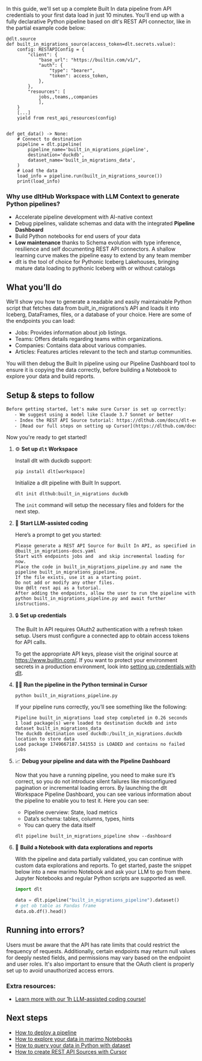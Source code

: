 In this guide, we'll set up a complete Built In data pipeline from API credentials to your first data load in just 10 minutes. You'll end up with a fully declarative Python pipeline based on dlt's REST API connector, like in the partial example code below:

```python-outcome
@dlt.source
def built_in_migrations_source(access_token=dlt.secrets.value):
    config: RESTAPIConfig = {
        "client": {
            "base_url": "https://builtin.com/v1/",
            "auth": {
                "type": "bearer",
                "token": access_token,
            },
        },
        "resources": [
            jobs,,teams,,companies
            ],
    }
    [...]
    yield from rest_api_resources(config)


def get_data() -> None:
    # Connect to destination
    pipeline = dlt.pipeline(
        pipeline_name='built_in_migrations_pipeline',
        destination='duckdb',
        dataset_name='built_in_migrations_data', 
    )
    # Load the data
    load_info = pipeline.run(built_in_migrations_source())
    print(load_info) 
```

### Why use dltHub Workspace with LLM Context to generate Python pipelines?

- Accelerate pipeline development with AI-native context
- Debug pipelines, validate schemas and data with the integrated **Pipeline Dashboard**
- Build Python notebooks for end users of your data
- **Low maintenance** thanks to Schema evolution with type inference, resilience and self documenting REST API connectors. A shallow learning curve makes the pipeline easy to extend by any team member
- dlt is the tool of choice for Pythonic Iceberg Lakehouses, bringing mature data loading to pythonic Iceberg with or without catalogs

## What you’ll do

We’ll show you how to generate a readable and easily maintainable Python script that fetches data from built_in_migrations’s API and loads it into Iceberg, DataFrames, files, or a database of your choice. Here are some of the endpoints you can load:

- Jobs: Provides information about job listings.
- Teams: Offers details regarding teams within organizations.
- Companies: Contains data about various companies.
- Articles: Features articles relevant to the tech and startup communities.

You will then debug the Built In pipeline using our Pipeline Dashboard tool to ensure it is copying the data correctly, before building a Notebook to explore your data and build reports.

## Setup & steps to follow

```default
Before getting started, let's make sure Cursor is set up correctly:
   - We suggest using a model like Claude 3.7 Sonnet or better
   - Index the REST API Source tutorial: https://dlthub.com/docs/dlt-ecosystem/verified-sources/rest_api/ and add it to context as **@dlt rest api**
   - [Read our full steps on setting up Cursor](https://dlthub.com/docs/dlt-ecosystem/llm-tooling/cursor-restapi#23-configuring-cursor-with-documentation)
```

Now you're ready to get started!

1. ⚙️ **Set up `dlt` Workspace**
    
    Install dlt with duckdb support:
    ```shell
    pip install dlt[workspace]
    ```

    Initialize a dlt pipeline with Built In support.
    ```shell
    dlt init dlthub:built_in_migrations duckdb
    ```

    The `init` command will setup the necessary files and folders for the next step.
    
2. 🤠 **Start LLM-assisted coding**
    
    Here’s a prompt to get you started:
    
    ```prompt
    Please generate a REST API Source for Built In API, as specified in @built_in_migrations-docs.yaml 
    Start with endpoints jobs and  and skip incremental loading for now. 
    Place the code in built_in_migrations_pipeline.py and name the pipeline built_in_migrations_pipeline. 
    If the file exists, use it as a starting point. 
    Do not add or modify any other files. 
    Use @dlt rest api as a tutorial. 
    After adding the endpoints, allow the user to run the pipeline with python built_in_migrations_pipeline.py and await further instructions.
    ```

    
3. 🔒 **Set up credentials** 
    
    The Built In API requires OAuth2 authentication with a refresh token setup. Users must configure a connected app to obtain access tokens for API calls.
    
    To get the appropriate API keys, please visit the original source at https://www.builtin.com/.
    If you want to protect your environment secrets in a production environment, look into [setting up credentials with dlt](https://dlthub.com/docs/walkthroughs/add_credentials).
    
4. 🏃‍♀️ **Run the pipeline in the Python terminal in Cursor**
    
    ```shell
    python built_in_migrations_pipeline.py
    ```
    
    If your pipeline runs correctly, you’ll see something like the following:
    
    ```shell
    Pipeline built_in_migrations load step completed in 0.26 seconds
    1 load package(s) were loaded to destination duckdb and into dataset built_in_migrations_data
    The duckdb destination used duckdb:/built_in_migrations.duckdb location to store data
    Load package 1749667187.541553 is LOADED and contains no failed jobs
    ```
    
5. 📈 **Debug your pipeline and data with the Pipeline Dashboard**

    Now that you have a running pipeline, you need to make sure it’s correct, so you do not introduce silent failures like misconfigured pagination or incremental loading errors. By launching the dlt Workspace Pipeline Dashboard, you can see various information about the pipeline to enable you to test it. Here you can see:
    - Pipeline overview: State, load metrics
    - Data’s schema: tables, columns, types, hints
    - You can query the data itself
    
    ```shell
    dlt pipeline built_in_migrations_pipeline show --dashboard
    ```
    
6. 🐍 **Build a Notebook with data explorations and reports**

    With the pipeline and data partially validated, you can continue with custom data explorations and reports. To get started, paste the snippet below into a new marimo Notebook and ask your LLM to go from there. Jupyter Notebooks and regular Python scripts are supported as well.

    
    ```python
    import dlt

   data = dlt.pipeline("built_in_migrations_pipeline").dataset()
   # get ob table as Pandas frame
   data.ob.df().head()
    ```

## Running into errors?

Users must be aware that the API has rate limits that could restrict the frequency of requests. Additionally, certain endpoints may return null values for deeply nested fields, and permissions may vary based on the endpoint and user roles. It's also important to ensure that the OAuth client is properly set up to avoid unauthorized access errors.

### Extra resources:

- [Learn more with our 1h LLM-assisted coding course!](https://www.youtube.com/watch?v=GGid70rnJuM)

## Next steps

- [How to deploy a pipeline](https://dlthub.com/docs/walkthroughs/deploy-a-pipeline)
- [How to explore your data in marimo Notebooks](https://dlthub.com/docs/general-usage/dataset-access/marimo)
- [How to query your data in Python with dataset](https://dlthub.com/docs/general-usage/dataset-access/dataset)
- [How to create REST API Sources with Cursor](https://dlthub.com/docs/dlt-ecosystem/llm-tooling/cursor-restapi)